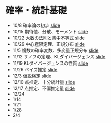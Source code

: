 # 確率・統計基礎


* 10/8 確率論の初歩 [slide](./slides/01_introduction.pdf)
* 10/15 期待値、分散、モーメント [slide](./slides/02_expectation.pdf)
* 10/22 大数の法則と集中不等式 [slide](./slides/03_concentration.pdf)
* 10/29 中心極限定理、正規分布 [slide](./slides/04_clt.pdf)
* 11/5 複数の確率変数、多変量正規分布 [slide](./slides/05_multivariate.pdf)
* 11/12 サノフの定理、KLダイバージェンス [slide](./slides/06_sanov.pdf) 
* 11/19 KLダイバージェンスの性質 [slide](./slides/07_kl.pdf)
* 11/26 ベイズ推定 [slide](./slides/08_bayes.pdf)
* 12/3 仮説検定 [slide](./slides/09_testing.pdf)
* 12/10 点推定、十分統計量 [slide](./slides/10_estimate.pdf)
* 12/17 点推定、不偏推定量 [slide](./slides/11_unbiased.pdf)
* 12/24 
* 1/14 
* 1/21 
* 1/28 
* 2/4 
